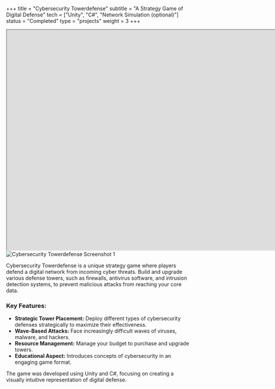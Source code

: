 +++
title = "Cybersecurity Towerdefense"
subtitle = "A Strategy Game of Digital Defense"
tech = ["Unity", "C#", "Network Simulation (optional)"]
status = "Completed"
type = "projects"
weight = 3
+++

<div class="project-media">
    <div class="media-placeholder video">
    <!-- <video width="100%"  controls>
    <source src="/assets/videos/Cybersecurity-TD-Preview.mp4" type="video/mp4">
    Your browser does not support the video tag.
    </video> -->
    <iframe src="https://drive.google.com/file/d/1VjBTCpCSHjMdrOH9Um3g5go4JaJMLSh5/preview" width="1920" height="600" allow="autoplay"></iframe>
    </div>
    <div class="image-gallery">
        <img src="/assets/images/cybersecurity_td.png" alt="Cybersecurity Towerdefense Screenshot 1" loading="lazy">
    </div>
</div>

<p>Cybersecurity Towerdefense is a unique strategy game where players defend a digital network from incoming cyber threats. Build and upgrade various defense towers, such as firewalls, antivirus software, and intrusion detection systems, to prevent malicious attacks from reaching your core data.</p>

<h3>Key Features:</h3>
<ul>
    <li><strong>Strategic Tower Placement:</strong> Deploy different types of cybersecurity defenses strategically to maximize their effectiveness.</li>
    <li><strong>Wave-Based Attacks:</strong> Face increasingly difficult waves of viruses, malware, and hackers.</li>
    <li><strong>Resource Management:</strong> Manage your budget to purchase and upgrade towers.</li>
    <li><strong>Educational Aspect:</strong> Introduces concepts of cybersecurity in an engaging game format.</li>
</ul>

<p>The game was developed using Unity and C#, focusing on creating a visually intuitive representation of digital defense.</p>